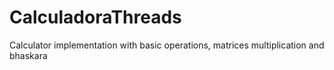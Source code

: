 # CalculadoraThreads
Calculator implementation with basic operations, matrices multiplication and bhaskara
